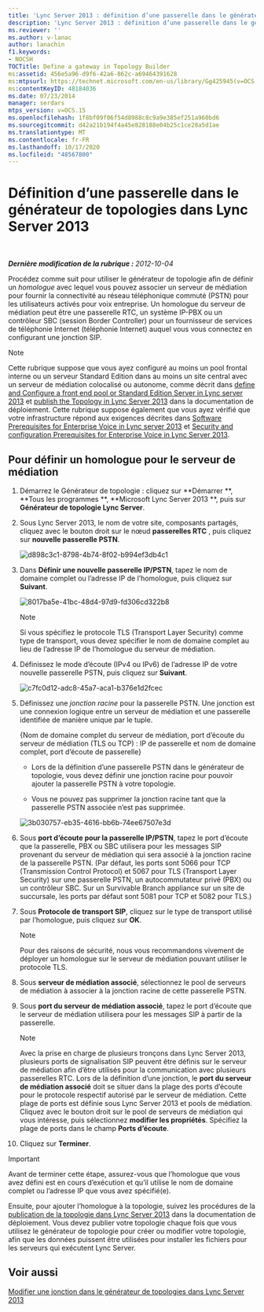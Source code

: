 ```yaml
---
title: 'Lync Server 2013 : définition d’une passerelle dans le générateur de topologies'
description: 'Lync Server 2013 : définition d’une passerelle dans le générateur de topologies.'
ms.reviewer: ''
ms.author: v-lanac
author: lanachin
f1.keywords:
- NOCSH
TOCTitle: Define a gateway in Topology Builder
ms:assetid: 456e5a96-d9f6-42a6-862c-a69464391628
ms:mtpsurl: https://technet.microsoft.com/en-us/library/Gg425945(v=OCS.15)
ms:contentKeyID: 48184036
ms.date: 07/23/2014
manager: serdars
mtps_version: v=OCS.15
ms.openlocfilehash: 1f8bf09f06f54d8988c8c9a9e385ef251a960bd6
ms.sourcegitcommit: d42a21b194f4a45e828188e04b25c1ce28a5d1ae
ms.translationtype: MT
ms.contentlocale: fr-FR
ms.lasthandoff: 10/17/2020
ms.locfileid: "48567800"
---
```

# <a name="define-a-gateway-in-topology-builder-in-lync-server-2013"></a>Définition d’une passerelle dans le générateur de topologies dans Lync Server 2013

<div data-xmlns="http://www.w3.org/1999/xhtml">

<div class="topic" data-xmlns="http://www.w3.org/1999/xhtml" data-msxsl="urn:schemas-microsoft-com:xslt" data-cs="https://msdn.microsoft.com/">

<div data-asp="https://msdn2.microsoft.com/asp">



</div>

<div id="mainSection">

<div id="mainBody">

<span> </span>

_**Dernière modification de la rubrique :** 2012-10-04_

Procédez comme suit pour utiliser le générateur de topologie afin de définir un *homologue* avec lequel vous pouvez associer un serveur de médiation pour fournir la connectivité au réseau téléphonique commuté (PSTN) pour les utilisateurs activés pour voix entreprise. Un homologue du serveur de médiation peut être une passerelle RTC, un système IP-PBX ou un contrôleur SBC (session Border Controller) pour un fournisseur de services de téléphonie Internet (téléphonie Internet) auquel vous vous connectez en configurant une jonction SIP.

<div>


> [!NOTE]  
> Cette rubrique suppose que vous ayez configuré au moins un pool frontal interne ou un serveur Standard Edition dans au moins un site central avec un serveur de médiation colocalisé ou autonome, comme décrit dans <A href="lync-server-2013-define-and-configure-a-front-end-pool-or-standard-edition-server.md">define and Configure a front end pool or Standard Edition Server in Lync server 2013</A> et <A href="lync-server-2013-publish-the-topology.md">publish the Topology in Lync Server 2013</A> dans la documentation de déploiement. Cette rubrique suppose également que vous ayez vérifié que votre infrastructure répond aux exigences décrites dans <A href="lync-server-2013-software-prerequisites-for-enterprise-voice.md">Software Prerequisites for Enterprise Voice in Lync server 2013</A> et <A href="lync-server-2013-security-and-configuration-prerequisites-for-enterprise-voice.md">Security and configuration Prerequisites for Enterprise Voice in Lync Server 2013</A>.



</div>

<div>

## <a name="to-define-a-peer-for-the-mediation-server"></a>Pour définir un homologue pour le serveur de médiation

1.  Démarrez le Générateur de topologie : cliquez sur **Démarrer **, **Tous les programmes **, **Microsoft Lync Server 2013 **, puis sur **Générateur de topologie Lync Server**.

2.  Sous Lync Server 2013, le nom de votre site, composants partagés, cliquez avec le bouton droit sur le nœud **passerelles RTC** , puis cliquez sur **nouvelle passerelle PSTN**.
    
    ![d898c3c1-8798-4b74-8f02-b994ef3db4c1](images/Gg425945.d898c3c1-8798-4b74-8f02-b994ef3db4c1(OCS.15).png "d898c3c1-8798-4b74-8f02-b994ef3db4c1")

3.  Dans **Définir une nouvelle passerelle IP/PSTN**, tapez le nom de domaine complet ou l’adresse IP de l’homologue, puis cliquez sur **Suivant**.
    
    ![8017ba5e-41bc-48d4-97d9-fd306cd322b8](images/Gg425945.8017ba5e-41bc-48d4-97d9-fd306cd322b8(OCS.15).png "8017ba5e-41bc-48d4-97d9-fd306cd322b8")
    
    <div>
    

    > [!NOTE]  
    > Si vous spécifiez le protocole TLS (Transport Layer Security) comme type de transport, vous devez spécifier le nom de domaine complet au lieu de l’adresse IP de l’homologue du serveur de médiation.

    
    </div>

4.  Définissez le mode d’écoute (IPv4 ou IPv6) de l’adresse IP de votre nouvelle passerelle PSTN, puis cliquez sur **Suivant**.
    
    ![c7fc0d12-adc8-45a7-aca1-b376e1d2fcec](images/Gg425945.c7fc0d12-adc8-45a7-aca1-b376e1d2fcec(OCS.15).png "c7fc0d12-adc8-45a7-aca1-b376e1d2fcec")

5.  Définissez une *jonction racine* pour la passerelle PSTN. Une jonction est une connexion logique entre un serveur de médiation et une passerelle identifiée de manière unique par le tuple.
    
    {Nom de domaine complet du serveur de médiation, port d’écoute du serveur de médiation (TLS ou TCP) : IP de passerelle et nom de domaine complet, port d’écoute de passerelle}
    
      - Lors de la définition d’une passerelle PSTN dans le générateur de topologie, vous devez définir une jonction racine pour pouvoir ajouter la passerelle PSTN à votre topologie.
    
      - Vous ne pouvez pas supprimer la jonction racine tant que la passerelle PSTN associée n’est pas supprimée.
    
    ![3b030757-eb35-4616-bb6b-74ee67507e3d](images/Gg425945.3b030757-eb35-4616-bb6b-74ee67507e3d(OCS.15).png "3b030757-eb35-4616-bb6b-74ee67507e3d")

6.  Sous **port d’écoute pour la passerelle IP/PSTN**, tapez le port d’écoute que la passerelle, PBX ou SBC utilisera pour les messages SIP provenant du serveur de médiation qui sera associé à la jonction racine de la passerelle PSTN. (Par défaut, les ports sont 5066 pour TCP (Transmission Control Protocol) et 5067 pour TLS (Transport Layer Security) sur une passerelle PSTN, un autocommutateur privé (PBX) ou un contrôleur SBC. Sur un Survivable Branch appliance sur un site de succursale, les ports par défaut sont 5081 pour TCP et 5082 pour TLS.)

7.  Sous **Protocole de transport SIP**, cliquez sur le type de transport utilisé par l’homologue, puis cliquez sur **OK**.
    
    <div>
    

    > [!NOTE]  
    > Pour des raisons de sécurité, nous vous recommandons vivement de déployer un homologue sur le serveur de médiation pouvant utiliser le protocole TLS.

    
    </div>

8.  Sous **serveur de médiation associé**, sélectionnez le pool de serveurs de médiation à associer à la jonction racine de cette passerelle PSTN.

9.  Sous **port du serveur de médiation associé**, tapez le port d’écoute que le serveur de médiation utilisera pour les messages SIP à partir de la passerelle.
    
    <div>
    

    > [!NOTE]  
    > Avec la prise en charge de plusieurs tronçons dans Lync Server 2013, plusieurs ports de signalisation SIP peuvent être définis sur le serveur de médiation afin d’être utilisés pour la communication avec plusieurs passerelles RTC. Lors de la définition d’une jonction, le <STRONG>port du serveur de médiation associé</STRONG> doit se situer dans la plage des ports d’écoute pour le protocole respectif autorisé par le serveur de médiation. Cette plage de ports est définie sous Lync Server 2013 et pools de médiation. Cliquez avec le bouton droit sur le pool de serveurs de médiation qui vous intéresse, puis sélectionnez <STRONG>modifier les propriétés</STRONG>. Spécifiez la plage de ports dans le champ <STRONG>Ports d’écoute</STRONG>.

    
    </div>

10. Cliquez sur **Terminer**.

<div>


> [!IMPORTANT]  
> Avant de terminer cette étape, assurez-vous que l’homologue que vous avez défini est en cours d’exécution et qu’il utilise le nom de domaine complet ou l’adresse IP que vous avez spécifié(e).



</div>

Ensuite, pour ajouter l’homologue à la topologie, suivez les procédures de la [publication de la topologie dans Lync Server 2013](lync-server-2013-publish-the-topology.md) dans la documentation de déploiement. Vous devez publier votre topologie chaque fois que vous utilisez le générateur de topologie pour créer ou modifier votre topologie, afin que les données puissent être utilisées pour installer les fichiers pour les serveurs qui exécutent Lync Server.

</div>

<div>

## <a name="see-also"></a>Voir aussi


[Modifier une jonction dans le générateur de topologies dans Lync Server 2013](lync-server-2013-modify-a-trunk-in-topology-builder.md)  
  

</div>

</div>

<span> </span>

</div>

</div>

</div>

